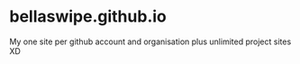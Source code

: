 # bellaswipe.github.io
My one site per github account and organisation plus unlimited project sites XD

